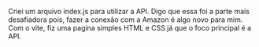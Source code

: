 Criei um arquivo index.js para utilizar a API. Digo que essa foi a parte mais desafiadora pois, fazer a conexão com a Amazon é algo novo para mim.
Com o vite, fiz uma pagina simples HTML e CSS já que o foco principal é a API.
